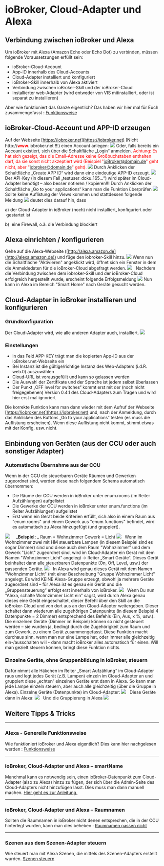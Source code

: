 <span style="font-size: 24pt;">**ioBroker, Cloud-Adapter und Alexa**</span>

## Verbindung zwischen ioBroker und Alexa

Um ioBroker mit Alexa (Amazon Echo oder Echo Dot) zu verbinden, müssen folgende Voraussetzungen erfüllt sein:

*   ioBroker-Cloud-Account
*   App-ID innerhalb des Cloud-Accounts
*   Cloud-Adapter installiert und konfiguriert
*   ioBroker-Skill innerhalb von Alexa aktiviert
*   Verbindung zwischen ioBroker-Skill und der ioBroker-Cloud
*   Installierter web-Adapter (wird entweder von VIS mitinstalliert, oder ist separat zu installieren)

Aber wie funktioniert das Ganze eigentlich? Das haben wir hier mal für Euch zusammengefasst : [Funktionsweise](http://www.iobroker.net/?page_id=6028&lang=de)

## ioBroker-Cloud-Account und APP-ID erzeugen

Auf der Webseite [https://iobroker.net](https://iobroker.net) (Nicht http://<span style="color: #ff0000;">**www**</span>.iobroker.net !!!) einen Account anlegen: ![](http://www.iobroker.net/wp-content/uploads//alexa_001_cloud_account.jpg) Oder, falls bereits ein Account existiert, sich über die Schaltfläche „Login“ anmelden. <span style="color: #ff0000;">Achtung: Es hat sich gezeigt, das die Email-Adresse keine Großbuchstaben enthalten darf, da sie sonst nicht akzeptiert wird (Beispiel "ioBroker@domain.de" geht nicht, aber "iobroker@domain.de" geht).</span> ![](http://www.iobroker.net/wp-content/uploads//alexa_002_cloud_account.jpg) Durch Anklicken der Schaltfläche „Create APP ID“ wird dann eine eindeutige APP-ID erzeugt. ![](http://www.iobroker.net/wp-content/uploads//alexa_003_cloud_account.jpg) Der API-Key (in diesem Fall „testuser_doku_165…“) wird später im Cloud-Adapter benötigt – also besser notieren / kopieren!!! Durch Anklicken der Schaltfläche „Go to your applications“ kann man die Funktion überprüfen ![](http://www.iobroker.net/wp-content/uploads//alexa_004_cloud_account_connect.jpg) Sollte keine Auflistung der Views kommen und stattdessen folgende Meldung ![](http://www.iobroker.net/wp-content/uploads//alexa_005_cloud_account_connect_fail.jpg) deutet dies darauf hin, dass

a) der Cloud-Adapter in ioBroker (noch) nicht installiert, konfiguriert oder  gestartet ist

b)  eine Firewall, o.ä. die Verbindung blockiert

## Alexa einrichten / konfigurieren

Gehe auf die Alexa-Webseite ([http://alexa.amazon.de](http://alexa.amazon.de)) und füge den iobroker-Skill hinzu. [![](http://www.iobroker.net/wp-content/uploads//alexa_010a_alexa_skill_config.jpg)](http://www.iobroker.net/wp-content/uploads//alexa_010a_alexa_skill_config.jpg) Wenn nun die Schaltfläche "Aktivieren" angeklickt wird, öffnet sich ein Fenster in dem die Anmeldedaten für die ioBroker-Cloud abgefragt werden. ![](http://www.iobroker.net/wp-content/uploads//alexa_010b_alexa_skill_login.png)   Nachdem die Verbindung zwischen dem iobroker-Skill und der ioBroker-Cloud erfolgreich hergestellt wurde, erscheint folgende Erfolgsmeldung [![](img/alexa_010c_alexa_skill_config-finish.png)](img/alexa_010c_alexa_skill_config-finish.png) Nun kann in Alexa im Bereich "Smart Home" nach Geräte gesucht werden.

## Cloud-Adapter in ioBroker installieren und konfigurieren

### Grundkonfiguration

Der Cloud-Adapter wird, wie alle anderen Adapter auch, installiert. [![](http://www.iobroker.net/wp-content/uploads//Config.png)](http://www.iobroker.net/wp-content/uploads//Config.png)

### Einstellungen

*   In das Feld APP-KEY trägt man die kopierten App-ID aus der ioBroker.net-Webseite ein
*   Bei Instanz ist die gültige/richtige Instanz des Web-Adapters (i.d.R. web.0) auszuwählen
*   Cloud-URL ist vorausgefüllt und kann so gelassen werden
*   Die Auswahl der Zertifikate und der Sprache ist jedem selbst überlassen
*   Der Punkt „OFF level for switches“ kommt erst mit der (noch nicht freigegebenen) Version 0.4.1 des Cloud-Adapters zum Tragen und wird hier erst mal ignoriert

Die korrekte Funktion kann man dann wieder mit dem Aufruf der Webseite [https://iobroker.net](https://iobroker.net) und, nach der Anmeldung, durch das Anklicken des Buttons „Go to your applications“ testen (es muss die Auflistung erscheinen). Wenn diese Auflistung nicht kommt, stimmt etwas mit der Konfig, usw. nicht.

## Einbindung von Geräten (aus der CCU oder auch sonstiger Adapter)

### Automatische Übernahme aus der CCU

Wenn in der CCU die steuerbaren Geräte Räumen und Gewerken zugeordnet sind, werden diese nach folgendem Schema automatisch übernommen:

*   Die Räume der CCU werden in ioBroker unter enum.rooms (im Reiter Aufzählungen) aufgelistet
*   Die Gewerke der CCU werden in ioBroker unter enum.functions (im Reiter Aufzählungen) aufgelistet
*   Erst wenn ein Gerät beide Kriterien erfüllt, sich also in einem Raum aus "enum.rooms" und einem Gewerk aus "enum.functions" befindet, wird es automatisch zu Alexa hinzugefügt (und gruppiert).

[![](http://www.iobroker.net/wp-content/uploads//alexa_007_cloud_adapter_2.jpg)](http://www.iobroker.net/wp-content/uploads//alexa_007_cloud_adapter_2.jpg)     _**Beispiel:** _ Raum = Wohnzimmer Gewerk = Licht [![](http://www.iobroker.net/wp-content/uploads//alexa_008_cloud_adapter_3.jpg)](http://www.iobroker.net/wp-content/uploads//alexa_008_cloud_adapter_3.jpg)   Wenn im Wohnzimmer zwei mit HM steuerbare Lampen (in diesem Beispiel sind es sogar Dimmer) sind und diese auch dem Raum "Wohnzimmer" und dem Gewerk "Licht" zugeordnet sind, wird im Cloud-Adapter ein Gerät mit dem Namen "Wohnzimmer Licht" angelegt → Reiter „Smart Geräte“. Dieses Gerät beinhaltet dann alle steuerbaren Datenpunkte (On, Off, Level, usw.) der passenden Geräte. [![](http://www.iobroker.net/wp-content/uploads//alexa_009_cloud_adapter_4.jpg)](http://www.iobroker.net/wp-content/uploads//alexa_009_cloud_adapter_4.jpg)   In Alexa wird genau dieses Gerät mit dem Namen "Wohnzimmer Licht" (mit einer Beschreibung "Gruppe Wohnzimmer Licht" angelegt. Es wird KEINE Alexa-Gruppe erzeugt, obwohl ja mehrere Geräte zugeordnet sind – für Alexa ist es genau ein Gerät und die „Gruppensteuerung“ erfolgt erst innerhalb von ioBroker. [![](img/alexa_011_alexa_skill_1.jpg)](img/alexa_011_alexa_skill_1.jpg)   Wenn Du nun "Alexa, schalte Wohnzimmer Licht ein" sagst, wird durch Alexa genau dieses eine Gerät eingeschaltet, dieser Befehl über den Skill an die ioBroker-Cloud und von dort aus an den Cloud-Adapter weitergeben. Dieser schaltet dann wiederum alle zugehörigen Datenpunkte (in diesem Beispiel 4 Datenpunkte = 2 Dimmer) entsprechend des Befehls (Ein, Aus, x %, usw.). Die einzelnen Geräte (Dimmer im Beispiel) können so nicht gesteuert werden – sie wurden ja, bedingt durch die Zugehörigkeit zum Raum und zum Gewerk, zu einem Gerät zusammengefasst. Diese Funktion macht durchaus sinn, wenn man nur eine Lampe hat, oder immer alle gleichzeitig ein-/ausschalten will - dann macht ioBroker alles automatisch für einen. Will man gezielt steuern können, bringt diese Funktion nichts.

### Einzelne Geräte, ohne Gruppenbildung in ioBroker, steuern

Dafür nimmt alle Häkchen im Reiter „Smart Aufzählung“ im Cloud-Adapter raus und legt jedes Gerät (z.B. Lampen) einzeln im Cloud-Adapter an und gruppiert diese „echten“ einzelnen Geräte erst dann in Alexa. So kann man jede Lampe einzeln steuern, aber auch alle gleichzeitig (über die Gruppe in Alexa). Einzelne Geräte (Datenpunkte) im Cloud-Adapter: [![](http://www.iobroker.net/wp-content/uploads//alexa_010_cloud_adapter_5.jpg)](http://www.iobroker.net/wp-content/uploads//alexa_010_cloud_adapter_5.jpg)   Diese Geräte dann in Alexa: [![](http://www.iobroker.net/wp-content/uploads//alexa_012_alexa_skill_2.jpg)](http://www.iobroker.net/wp-content/uploads//alexa_012_alexa_skill_2.jpg)   Und die Gruppierung in Alexa [![](img/alexa_013_alexa_skill_3.jpg)](img/alexa_013_alexa_skill_3.jpg)

## Weitere Tipps & Tricks

* * *

### Alexa - Generelle Funktionsweise

Wie funktioniert ioBroker und Alexa eigentlich? Dies kann hier nachgelesen werden : [Funktionsweise](http://www.iobroker.net/?page_id=6028&lang=de)

* * *

### ioBroker, Cloud-Adapter und Alexa – smartName

Manchmal kann es notwendig sein, einen ioBroker-Datenpunkt zum Cloud-Adapter (also zu Alexa) hinzu zu fügen, der sich über die Admin-Seite des Cloud-Adapters nicht hinzufügen lässt. Dies muss man dann manuell machen. [Hier geht es zur Anleitung.](http://www.iobroker.net/?page_id=5910&lang=de)

* * *

### ioBroker, Cloud-Adapter und Alexa – Raumnamen

Sollten die Raumnamen in ioBroker nicht denen entsprechen, die in der CCU hinterlegt wurden, kann man dies beheben : [Raumnamen passen nicht](http://www.iobroker.net/?page_id=6021&lang=de)

* * *

### Szenen aus dem Szenen-Adapter steuern

Wie steuert man mit Alexa Szenen, die mittels des Szenen-Adapters erstellt wurden. [Szenen steuern](http://www.iobroker.net/?page_id=6567&lang=de)